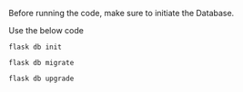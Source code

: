 Before running the code, make sure to initiate the Database.

Use the below code

```
flask db init
```

```
flask db migrate
```

```
flask db upgrade
```
